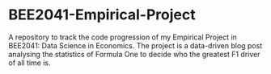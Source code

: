 # BEE2041-Empirical-Project
A repository to track the code progression of my Empirical Project in BEE2041: Data Science in Economics. The project is a data-driven blog post analysing the statistics of Formula One to decide who the greatest F1 driver of all time is.
